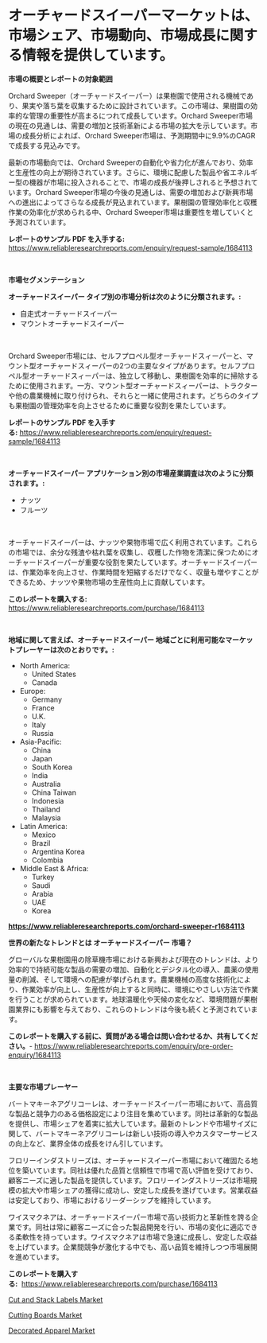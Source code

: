 <p><h1>オーチャードスイーパーマーケットは、市場シェア、市場動向、市場成長に関する情報を提供しています。</h1></p><p><strong>市場の概要とレポートの対象範囲</strong></p>
<p><p>Orchard Sweeper（オーチャードスイーパー）は果樹園で使用される機械であり、果実や落ち葉を収集するために設計されています。この市場は、果樹園の効率的な管理の重要性が高まるにつれて成長しています。Orchard Sweeper市場の現在の見通しは、需要の増加と技術革新による市場の拡大を示しています。市場の成長分析によれば、Orchard Sweeper市場は、予測期間中に9.9%のCAGRで成長する見込みです。</p><p>最新の市場動向では、Orchard Sweeperの自動化や省力化が進んでおり、効率と生産性の向上が期待されています。さらに、環境に配慮した製品や省エネルギー型の機器が市場に投入されることで、市場の成長が後押しされると予想されています。Orchard Sweeper市場の今後の見通しは、需要の増加および新興市場への進出によってさらなる成長が見込まれています。果樹園の管理効率化と収穫作業の効率化が求められる中、Orchard Sweeper市場は重要性を増していくと予測されています。</p></p>
<p><strong>レポートのサンプル PDF を入手する:</strong> <a href="https://www.reliableresearchreports.com/enquiry/request-sample/1684113">https://www.reliableresearchreports.com/enquiry/request-sample/1684113</a></p>
<p>&nbsp;</p>
<p><strong>市場セグメンテーション</strong></p>
<p><strong>オーチャードスイーパー タイプ別の市場分析は次のように分類されます。:</strong></p>
<p><ul><li>自走式オーチャードスイーパー</li><li>マウントオーチャードスイーパー</li></ul></p>
<p>&nbsp;</p>
<p><p>Orchard Sweeper市場には、セルフプロペル型オーチャードスィーパーと、マウント型オーチャードスィーパーの2つの主要なタイプがあります。セルフプロペル型オーチャードスィーパーは、独立して移動し、果樹園を効率的に掃除するために使用されます。一方、マウント型オーチャードスィーパーは、トラクターや他の農業機械に取り付けられ、それらと一緒に使用されます。どちらのタイプも果樹園の管理効率を向上させるために重要な役割を果たしています。</p></p>
<p><strong>レポートのサンプル PDF を入手する:</strong>&nbsp;<a href="https://www.reliableresearchreports.com/enquiry/request-sample/1684113">https://www.reliableresearchreports.com/enquiry/request-sample/1684113</a></p>
<p>&nbsp;</p>
<p><strong> オーチャードスイーパー アプリケーション別の市場産業調査は次のように分類されます。:</strong></p>
<p><ul><li>ナッツ</li><li>フルーツ</li></ul></p>
<p>&nbsp;</p>
<p><p>オーチャードスイーパーは、ナッツや果物市場で広く利用されています。これらの市場では、余分な残渣や枯れ葉を収集し、収穫した作物を清潔に保つためにオーチャードスイーパーが重要な役割を果たしています。オーチャードスイーパーは、作業効率を向上させ、作業時間を短縮するだけでなく、収量も増やすことができるため、ナッツや果物市場の生産性向上に貢献しています。</p></p>
<p><strong>このレポートを購入する:</strong>&nbsp; <a href="https://www.reliableresearchreports.com/purchase/1684113">https://www.reliableresearchreports.com/purchase/1684113</a></p>
<p>&nbsp;</p>
<p><strong>地域に関して言えば、オーチャードスイーパー 地域ごとに利用可能なマーケットプレーヤーは次のとおりです。:</strong></p>
<p><ul>
    <li>
        North America:
        <ul>
            <li>United States</li>
            <li>Canada</li>
        </ul>
    </li>
    <li>
        Europe:
        <ul>
            <li>Germany</li>
            <li>France</li>
            <li>U.K.</li>
            <li>Italy</li>
            <li>Russia</li>
        </ul>
    </li>
    <li>
        Asia-Pacific:
        <ul>
            <li>China</li>
            <li>Japan</li>
            <li>South Korea</li>
            <li>India</li>
            <li>Australia</li>
            <li>China Taiwan</li>
            <li>Indonesia</li>
            <li>Thailand</li>
            <li>Malaysia</li>
        </ul>
    </li>
    <li>
        Latin America:
        <ul>
            <li>Mexico</li>
            <li>Brazil</li>
            <li>Argentina Korea</li>
            <li>Colombia</li>
        </ul>
    </li>
    <li>
        Middle East & Africa:
        <ul>
            <li>Turkey</li>
            <li>Saudi</li>
            <li>Arabia</li>
            <li>UAE</li>
            <li>Korea</li>
        </ul>
    </li>
    </ul></p>
<p><strong><a href="https://www.reliableresearchreports.com/orchard-sweeper-r1684113">https://www.reliableresearchreports.com/orchard-sweeper-r1684113</a></strong>&nbsp;</p>
<p><strong>世界の新たなトレンドとは オーチャードスイーパー 市場？</strong></p>
<p><p>グローバルな果樹園用の除草機市場における新興および現在のトレンドは、より効率的で持続可能な製品の需要の増加、自動化とデジタル化の導入、農薬の使用量の削減、そして環境への配慮が挙げられます。農業機械の高度な技術化により、作業効率が向上し、生産性が向上すると同時に、環境にやさしい方法で作業を行うことが求められています。地球温暖化や天候の変化など、環境問題が果樹園業界にも影響を与えており、これらのトレンドは今後も続くと予測されています。</p></p>
<p><strong>このレポートを購入する前に、質問がある場合は問い合わせるか、共有してください。</strong>- <a href="https://www.reliableresearchreports.com/enquiry/pre-order-enquiry/1684113">https://www.reliableresearchreports.com/enquiry/pre-order-enquiry/1684113</a></p>
<p>&nbsp;</p>
<p><strong>主要な市場プレーヤー</strong></p>
<p><p>バートマキーネアグリコーレは、オーチャードスイーパー市場において、高品質な製品と競争力のある価格設定により注目を集めています。同社は革新的な製品を提供し、市場シェアを着実に拡大しています。最新のトレンドや市場サイズに関して、バートマキーネアグリコーレは新しい技術の導入やカスタマーサービスの向上など、業界全体の成長をけん引しています。</p><p>フロリーインダストリーズは、オーチャードスイーパー市場において確固たる地位を築いています。同社は優れた品質と信頼性で市場で高い評価を受けており、顧客ニーズに適した製品を提供しています。フロリーインダストリーズは市場規模の拡大や市場シェアの獲得に成功し、安定した成長を遂げています。営業収益は安定しており、市場におけるリーダーシップを維持しています。</p><p>ワイスマクネアは、オーチャードスイーパー市場で高い技術力と革新性を誇る企業です。同社は常に顧客ニーズに合った製品開発を行い、市場の変化に適応できる柔軟性を持っています。ワイスマクネアは市場で急速に成長し、安定した収益を上げています。企業間競争が激化する中でも、高い品質を維持しつつ市場展開を進めています。</p></p>
<p><strong>このレポートを購入する:</strong>&nbsp;&nbsp;<a href="https://www.reliableresearchreports.com/purchase/1684113">https://www.reliableresearchreports.com/purchase/1684113</a></p>
<p><p><a href="https://summer-dogwood-3e9.notion.site/Cut-and-Stack-Labels-Market-Outlook-Industry-Overview-and-Forecast-2024-to-2031-628d221e3eb34f9caf494b406e0b2f25">Cut and Stack Labels Market</a></p><p><a href="https://forested-sushi-9b0.notion.site/Cutting-Boards-Market-Furnishes-Information-on-Market-Share-Market-Trends-and-Market-Growth-c93dc498205c4428b3f0ea9e5ea197d0">Cutting Boards Market</a></p><p><a href="https://lydian-appliance-61d.notion.site/Decorated-Apparel-Market-Size-CAGR-Trends-2024-2030-28873631f4e74d6f9a41783941acd7b5">Decorated Apparel Market</a></p></p>